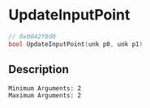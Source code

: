 # UpdateInputPoint
```c
// 0x0042f8d0
bool UpdateInputPoint(unk p0, unk p1)
```
## Description
```
Minimum Arguments: 2
Maximum Arguments: 2
```
